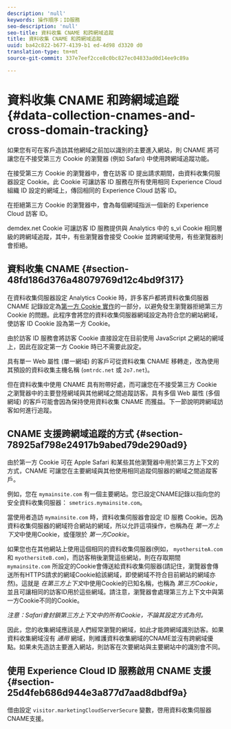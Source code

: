 ```yaml
---
description: 'null'
keywords: 操作順序；ID服務
seo-description: 'null'
seo-title: 資料收集 CNAME 和跨網域追蹤
title: 資料收集 CNAME 和跨網域追蹤
uuid: ba42c822-b677-4139-b1 ed-4d98 d3320 d0
translation-type: tm+mt
source-git-commit: 337e7eef2cce8c0bc827ec04833ad0d14ee9c89a

---
```



# 資料收集 CNAME 和跨網域追蹤{#data-collection-cnames-and-cross-domain-tracking}

如果您有可在客戶造訪其他網域之前加以識別的主要進入網站，則 CNAME 將可讓您在不接受第三方 Cookie 的瀏覽器 (例如 Safari) 中使用跨網域追蹤功能。

在接受第三方 Cookie 的瀏覽器中，會在訪客 ID 提出請求期間，由資料收集伺服器設定 Cookie。此 Cookie 可讓訪客 ID 服務在所有使用相同 Experience Cloud 組織 ID 設定的網域上，傳回相同的 Experience Cloud 訪客 ID。

在拒絕第三方 Cookie 的瀏覽器中，會為每個網域指派一個新的 Experience Cloud 訪客 ID。

demdex.net Cookie 可讓訪客 ID 服務提供與 Analytics 中的 s_vi Cookie 相同層級的跨網域追蹤，其中，有些瀏覽器會接受 Cookie 並跨網域使用，有些瀏覽器則會拒絕。

## 資料收集 CNAME {#section-48fd186d376a48079769d12c4bd9f317}

在資料收集伺服器設定 Analytics Cookie 時，許多客戶都將資料收集伺服器 CNAME 記錄設定為[第一方 Cookie 實作](https://marketing.adobe.com/resources/help/en_US/whitepapers/first_party_cookies/)的一部分，以避免發生瀏覽器拒絕第三方 Cookie 的問題。此程序會將您的資料收集伺服器網域設定為符合您的網站網域，使訪客 ID Cookie 設為第一方 Cookie。

由於訪客 ID 服務會將訪客 Cookie 直接設定在目前使用 JavaScript 之網站的網域上，因此在設定第一方 Cookie 時已不需要此設定。

具有單一 Web 屬性 (單一網域) 的客戶可從資料收集 CNAME 移轉走，改為使用其預設的資料收集主機名稱 (`omtrdc.net` 或 `2o7.net`)。

但在資料收集中使用 CNAME 具有附帶好處，而可讓您在不接受第三方 Cookie 之瀏覽器中的主要登陸網域與其他網域之間追蹤訪客。具有多個 Web 屬性 (多個網域) 的客戶可能會因為保持使用資料收集 CNAME 而獲益。下一節說明跨網域訪客如何進行追蹤。

## CNAME 支援跨網域追蹤的方式 {#section-78925af798e24917b9abed79de290ad9}

由於第一方 Cookie 可在 Apple Safari 和某些其他瀏覽器中用於第三方上下文的方式，CNAME 可讓您在主要網域與其他使用相同追蹤伺服器的網域之間追蹤客戶。

例如，您在 `mymainsite.com` 有一個主要網站。您已設定CNAME記錄以指向您的安全資料收集伺服器： `smetrics.mymainsite.com`。

當使用者造訪 `mymainsite.com` 時，資料收集伺服器會設定 ID 服務 Cookie。因為資料收集伺服器的網域符合網站的網域，所以允許這項操作，也稱為在 *第一方上下文*中使用Cookie，或僅限於 *第一方Cookie*。

如果您也在其他網站上使用這個相同的資料收集伺服器(例如， `myothersiteA.com`和 `myothersiteB.com`)，而訪客稍後瀏覽這些網站，則在存取期間 `mymainsite.com` 所設定的Cookie會傳送給資料收集伺服器(請記住，瀏覽器會傳送所有HTTPS請求的網域Cookie給該網域，即使網域不符合目前網站的網域亦然)。這就是 *在第三方上下文*中使用Cookie的已知名稱，也稱為 *第三方Cookie*，並且可讓相同的訪客ID用於這些網域。請注意，瀏覽器會處理第三方上下文中與第一方Cookie不同的Cookie。

*注意：Safari會封鎖第三方上下文中的所有Cookie，不論其設定方式為何。*

因此，您的收集網域應該是人們經常瀏覽的網域，如此才能跨網域識別訪客。如果資料收集網域沒有 *通用* 網域，則維護資料收集網域的CNAME並沒有跨網域優點。如果未先造訪主要進入網站，則訪客在次要網站與主要網站中的識別會不同。

## 使用 Experience Cloud ID 服務啟用 CNAME 支援 {#section-25d4feb686d944e3a877d7aad8dbdf9a}

借由設定 `visitor.marketingCloudServerSecure` 變數，啓用資料收集伺服器CNAME支援。
